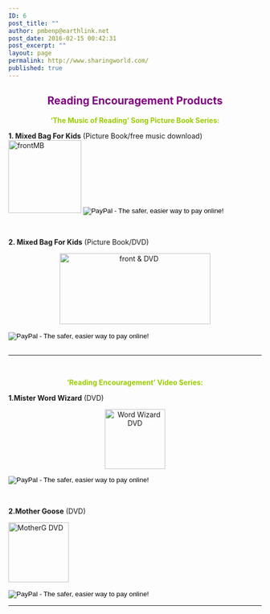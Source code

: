 ```yaml
---
ID: 6
post_title: ""
author: pmbenp@earthlink.net
post_date: 2016-02-15 00:42:31
post_excerpt: ""
layout: page
permalink: http://www.sharingworld.com/
published: true
---
```

<h2 style="text-align: center;"><span style="color: #800080;"><strong>Reading Encouragement Products</strong></span></h2>
<p style="text-align: center;"><span style="color: #99cc00;"><strong>‘The Music of Reading’ Song Picture Book Series:</strong></span></p>
<strong>1. Mixed Bag For Kids</strong>
(Picture Book/free music download)

<form action="https://www.paypal.com/cgi-bin/webscr" method="post" target="_top"><input name="cmd" type="hidden" value="_s-xclick" /><a href="http://www.sharingworld.com/?page_id=204"><img class="alignleft wp-image-178" src="http://www.sharingworld.com/wp-content/uploads/2016/03/frontMB-e1455985000943.jpg" alt="frontMB" width="145" height="145" /></a>
<input name="hosted_button_id" type="hidden" value="6CGBNPJ5FG3QS" />
<input alt="PayPal - The safer, easier way to pay online!" name="submit" src="https://www.paypalobjects.com/en_US/i/btn/btn_buynowCC_LG.gif" type="image" />
<img src="https://www.paypalobjects.com/en_US/i/scr/pixel.gif" alt="" width="1" height="1" border="0" /></form>&nbsp;
<p style="text-align: left;"><strong>2. Mixed Bag For Kids</strong>
(Picture Book/DVD)</p>
<p style="text-align: center;"><a href="http://www.sharingworld.com/?page_id=246"><img class="wp-image-174 size-medium alignleft" src="http://www.sharingworld.com/wp-content/uploads/2016/03/front-DVD-300x141.jpg" alt="front &amp; DVD" width="300" height="141" /></a></p>

<form action="https://www.paypal.com/cgi-bin/webscr" method="post" target="_top"><input name="cmd" type="hidden" value="_s-xclick" />
<input name="hosted_button_id" type="hidden" value="ZPPYM92BZ8544" />
<input alt="PayPal - The safer, easier way to pay online!" name="submit" src="https://www.paypalobjects.com/en_US/i/btn/btn_buynowCC_LG.gif" type="image" /> </form><img src="https://www.paypalobjects.com/en_US/i/scr/pixel.gif" alt="" width="1" height="1" border="0" />

<hr />

&nbsp;
<p style="text-align: center;"><span style="color: #99cc00;"><strong>‘Reading Encouragement’ Video Series: </strong></span></p>
<p style="text-align: left;"><strong>1.Mister Word Wizard</strong>
(DVD)</p>
<p style="text-align: center;"><a href="http://www.sharingworld.com/?page_id=254"><img class="wp-image-194 alignleft" src="http://www.sharingworld.com/wp-content/uploads/2016/03/Word-Wizard-DVD-e1455989827591.jpg" alt="Word Wizard DVD" width="120" height="119" /></a></p>

<form action="https://www.paypal.com/cgi-bin/webscr" method="post" target="_top"><input name="cmd" type="hidden" value="_s-xclick" />
<input name="hosted_button_id" type="hidden" value="9ZHY28FVAHG4G" />
<input alt="PayPal - The safer, easier way to pay online!" name="submit" src="https://www.paypalobjects.com/en_US/i/btn/btn_buynowCC_LG.gif" type="image" /></form>&nbsp;
<p style="text-align: left;"><b>2.Mother Goose</b>
(DVD)</p>
<p style="text-align: left;"><a href="http://www.sharingworld.com/?page_id=261"><img class="wp-image-187 alignleft" src="http://www.sharingworld.com/wp-content/uploads/2016/03/MotherG-DVD-e1455987496182.jpg" alt="MotherG DVD" width="120" height="119" /></a></p>

<form action="https://www.paypal.com/cgi-bin/webscr" method="post" target="_top"><input name="cmd" type="hidden" value="_s-xclick" />
<input name="hosted_button_id" type="hidden" value="FVAFBPTUCL8V8" />
<input alt="PayPal - The safer, easier way to pay online!" name="submit" src="https://www.paypalobjects.com/en_US/i/btn/btn_buynowCC_LG.gif" type="image" />
<img src="https://www.paypalobjects.com/en_US/i/scr/pixel.gif" alt="" width="1" height="1" border="0" />

<hr />

&nbsp;

&nbsp;

&nbsp;

</form>